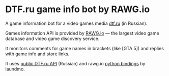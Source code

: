 # DTF.ru game info bot by RAWG.io 

A game information bot for a video games media [dtf.ru](https://dtf.ru) (in Russian).

Games information API is provided by [RAWG.io](https://rawg.io) — the largest video game database and video game discovery service.

It monitors comments for game names in brackets (like [GTA 5]) and replies with game info and store links.

It uses [public DTF.ru API](https://www.notion.so/API-TJ-vc-ru-DTF-3f5162d2cb184f6381ff82c085bbb3c0) (Russian) and rawg.io [python bindings](https://pypi.org/project/rawgpy/) by laundmo.
